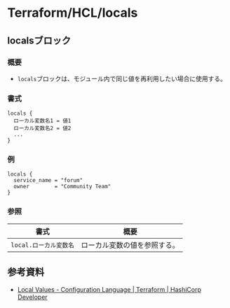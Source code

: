 # Terraform/HCL/locals

## localsブロック

### 概要

- `locals`ブロックは、モジュール内で同じ値を再利用したい場合に使用する。

### 書式

```text
locals {
  ローカル変数名1 = 値1
  ローカル変数名2 = 値2
  ...
}
```

### 例

```text
locals {
  service_name = "forum"
  owner        = "Community Team"
}
```

### 参照

| 書式                   | 概要                         |
| ---------------------- | ---------------------------- |
| `local.ローカル変数名` | ローカル変数の値を参照する。 |

## 参考資料

- [Local Values - Configuration Language | Terraform | HashiCorp Developer](https://developer.hashicorp.com/terraform/language/values/locals)

